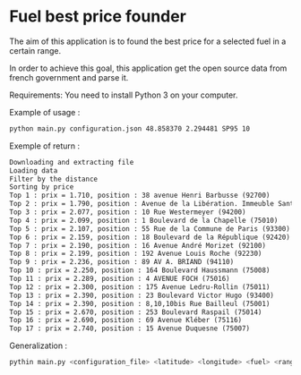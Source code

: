 # Fuel best price founder

The aim of this application is to found the best price for a selected fuel in a certain range.

In order to achieve this goal, this application get the open source data from french government and parse it.

Requirements: You need to install Python 3 on your computer.

Example of usage :

```sh
python main.py configuration.json 48.858370 2.294481 SP95 10
```

Exemple of return :

```txt
Downloading and extracting file
Loading data
Filter by the distance
Sorting by price
Top 1 : prix = 1.710, position : 38 avenue Henri Barbusse (92700)
Top 2 : prix = 1.790, position : Avenue de la Libération. Immeuble Santa Maria (20600)
Top 3 : prix = 2.077, position : 10 Rue Westermeyer (94200)
Top 4 : prix = 2.099, position : 1 Boulevard de la Chapelle (75010)
Top 5 : prix = 2.107, position : 55 Rue de la Commune de Paris (93300)
Top 6 : prix = 2.159, position : 18 Boulevard de la République (92420)
Top 7 : prix = 2.190, position : 16 Avenue André Morizet (92100)
Top 8 : prix = 2.199, position : 192 Avenue Louis Roche (92230)
Top 9 : prix = 2.236, position : 89 AV A. BRIAND (94110)
Top 10 : prix = 2.250, position : 164 Boulevard Haussmann (75008)
Top 11 : prix = 2.289, position : 4 AVENUE FOCH (75016)
Top 12 : prix = 2.300, position : 175 Avenue Ledru-Rollin (75011)
Top 13 : prix = 2.390, position : 23 Boulevard Victor Hugo (93400)
Top 14 : prix = 2.390, position : 8,10,10bis Rue Bailleul (75001)
Top 15 : prix = 2.670, position : 253 Boulevard Raspail (75014)
Top 16 : prix = 2.690, position : 69 Avenue Kléber (75116)
Top 17 : prix = 2.740, position : 15 Avenue Duquesne (75007)
```

Generalization :

```sh
pythin main.py <configuration_file> <latitude> <longitude> <fuel> <range>
```
